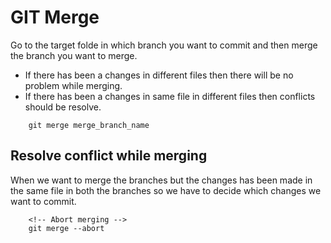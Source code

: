 # GIT Merge

Go to the target folde in which branch you want to commit and then merge the branch you want to merge.

* If there has been a changes in different files then there will be no problem while merging.
* If there has been a changes in same file in different files then conflicts should be resolve.

```git
    git merge merge_branch_name
```

## Resolve conflict while merging

When we want to merge the branches but the changes has been made in the same file in both the branches so we have to decide which changes we want to commit.

```git
    <!-- Abort merging -->
    git merge --abort
```
